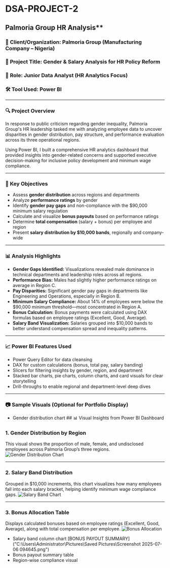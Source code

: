 # DSA-PROJECT-2

## Palmoria Group HR Analysis**

### 🏢 **Client/Organization:** Palmoria Group (Manufacturing Company – Nigeria)

### 🎯 **Project Title:** Gender & Salary Analysis for HR Policy Reform

### 👤 **Role:** Junior Data Analyst (HR Analytics Focus)

### 🛠️ **Tool Used:** Power BI

---

### 🔍 **Project Overview**

In response to public criticism regarding gender inequality, Palmoria Group's HR leadership tasked me with analyzing employee data to uncover disparities in gender distribution, pay structure, and performance evaluation across its three operational regions.

Using Power BI, I built a comprehensive HR analytics dashboard that provided insights into gender-related concerns and supported executive decision-making for inclusive policy development and minimum wage compliance.

---

### 🧩 **Key Objectives**

* Assess **gender distribution** across regions and departments
* Analyze **performance ratings** by gender
* Identify **gender pay gaps** and non-compliance with the \$90,000 minimum salary regulation
* Calculate and visualize **bonus payouts** based on performance ratings
* Determine **total compensation** (salary + bonus) per employee and region
* Present **salary distribution by \$10,000 bands**, regionally and company-wide

---

### 📊 **Analysis Highlights**

* **Gender Gaps Identified:** Visualizations revealed male dominance in technical departments and leadership roles across all regions.
* **Performance Bias:** Males had slightly higher performance ratings on average in Region C.
* **Pay Disparities:** Significant gender pay gaps in departments like Engineering and Operations, especially in Region B.
* **Minimum Salary Compliance:** About 14% of employees were below the \$90,000 minimum threshold—most concentrated in Region A.
* **Bonus Calculation:** Bonus payments were calculated using DAX formulas based on employee ratings (Excellent, Good, Average).
* **Salary Band Visualization:** Salaries grouped into \$10,000 bands to better understand compensation spread and inequality patterns.

---

### 📈 **Power BI Features Used**

* Power Query Editor for data cleansing
* DAX for custom calculations (bonus, total pay, salary banding)
* Slicers for filtering insights by gender, region, and department
* Stacked bar charts, pie charts, column charts, and card visuals for clear storytelling
* Drill-throughs to enable regional and department-level deep dives

---

### 📷 **Sample Visuals (Optional for Portfolio Display)**

* Gender distribution chart ## 📊 Visual Insights from Power BI Dashboard

### 1. Gender Distribution by Region
This visual shows the proportion of male, female, and undisclosed employees across Palmoria Group’s three regions.
![Gender Distribution Chart](./images/gender-distribution.png)

---

### 2. Salary Band Distribution
Grouped in $10,000 increments, this chart visualizes how many employees fall into each salary bracket, helping identify minimum wage compliance gaps.
![Salary Band Chart](./images/salary-band.png)

---

### 3. Bonus Allocation Table
Displays calculated bonuses based on employee ratings (Excellent, Good, Average), along with total compensation per employee.
![Bonus Allocation](./images/bonus-table.png)

* Salary band column chart [BONUS PAYOUT SUMMARY]("C:\Users\Administrator\Pictures\Saved Pictures\Screenshot 2025-07-06 094645.png") 
* Bonus payout summary table
* Region-wise compliance visual

